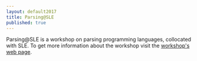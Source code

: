 ```yaml
---
layout: default2017
title: Parsing@SLE
published: true
---
```


Parsing@SLE is a workshop on parsing programming languages, collocated with SLE. To get more information about the workshop visit the [workshop's web page](https://2017.splashcon.org/track/parsing-2017).